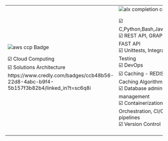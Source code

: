 <table align="center">
<tr>
<!--     <td align="center" width="200" height="300">
        <img src="https://seeklogo.com/images/H/html5-without-wordmark-color-logo-14D252D878-seeklogo.com.png" width="45" height="45" alt="HTML" />
      <br>HTML
    </td> -->
    <td align="left" width="220" height="170">
        <img src="https://imgur.com/4AlvAbl.png" alt="aws ccp Badge" />
      <br> 
      <p align="left"> ☑️ Cloud Computing <br> ☑️ Solutions Architecture <br> https://www.credly.com/badges/ccb48b56-22d8-4abc-b9f4-5b157f3b82b4/linked_in?t=sc6q8i </p>
    </td>
<!--  <td align="center" width="200" height="300">
        <img src="https://seeklogo.com/images/H/html5-without-wordmark-color-logo-14D252D878-seeklogo.com.png" width="45" height="45" alt="HTML" />
      <br>HTML
    </td> -->
   <td align="left" width="440" height="170">
        <img src="https://i.imgur.com/Cqitv3e.png" alt="alx completion cert" />
      <br> 
      <p 
              align="left" style="font-size: 16px;"> ☑️ C,Python,Bash,Javascript <br> ☑️ REST API, GRAPH QL, FAST API <br> ☑️ Unittests, Integration Testing <br> ☑️ DevOps <br> ☑️ Caching - REDIS, Caching Algorithms <br> ☑️ Database admin and management <br> ☑️ Containerization, Orchestration, CI/CD pipelines <br>  ☑️ Version Control - Git 
      </p>
    </td>
</tr>

<table align="center">
<tr>
 
      
</tr>
